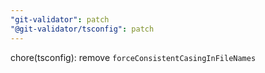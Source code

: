 ```yaml
---
"git-validator": patch
"@git-validator/tsconfig": patch
---
```


chore(tsconfig): remove `forceConsistentCasingInFileNames`
